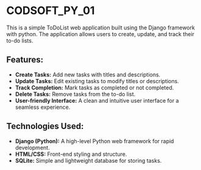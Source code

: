 # CODSOFT_PY_01
This is a simple ToDoList web application built using the Django framework with python. The application allows users to create, update, and track their to-do lists.

## Features:

- **Create Tasks:** Add new tasks with titles and descriptions.
- **Update Tasks:** Edit existing tasks to modify titles or descriptions.
- **Track Completion:** Mark tasks as completed or not completed.
- **Delete Tasks:** Remove tasks from the to-do list.
- **User-friendly Interface:** A clean and intuitive user interface for a seamless experience.

## Technologies Used:

- **Django (Python):** A high-level Python web framework for rapid development.
- **HTML/CSS:** Front-end styling and structure.
- **SQLite:** Simple and lightweight database for storing tasks.
